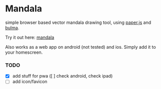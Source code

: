 # Mandala

simple browser based vector mandala drawing tool, using [paper.js](http://paperjs.org/) and [bulma](https://bulma.io).

Try it out here: [mandala](https://flo-bit.github.io/mandala/)

Also works as a web app on android (not tested) and ios. Simply add it to your homescreen.

### TODO

- [x] add stuff for pwa ([ ] check android, check ipad)
- [ ] add icon/favicon
